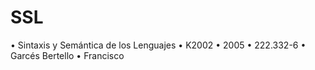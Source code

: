 # SSL
• Sintaxis y Semántica de los Lenguajes
• K2002
• 2005 
• 222.332-6
• Garcés Bertello
• Francisco
